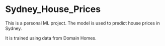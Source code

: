 # Sydney_House_Prices
This is a personal ML project. The model is used to predict house prices in Sydney.

It is trained using data from Domain Homes.
